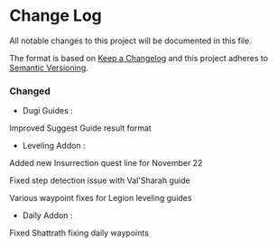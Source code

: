 # Change Log
All notable changes to this project will be documented in this file.

The format is based on [Keep a Changelog](http://keepachangelog.com/) 
and this project adheres to [Semantic Versioning](http://semver.org/).

### Changed

- Dugi Guides : 

Improved Suggest Guide result format

- Leveling Addon : 

Added new Insurrection quest line for November 22

Fixed step detection issue with Val'Sharah guide

Various waypoint fixes for Legion leveling guides

- Daily Addon : 

Fixed Shattrath fixing daily waypoints
